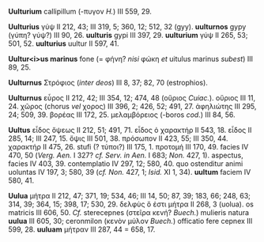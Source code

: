 **Uulturium** callipillum (-πυγον *H.*) III 559, 29.

**Uulturius** γύψ II 212, 43; III 319, 5; 360, 12; 512, 32 (gyy).
**uulturnos** gypy (γύπη? γύψ?) III 90, 26. **uulturis** gypi III 397,
29. **uulturium** γύψ II 265, 53; 501, 52. **uulturius** uultur II 597,
41.

**Uultur\<i\>us marinus** fone (= φήνη? *nisi* φώκη *et* uitulus marinus
*subest*) III 89, 25.

**Uulturnus** Στρόφιος (*inter deos*) III 8, 37; 82, 70 (estrophios).

**Uulturnus** εὖρος II 212, 42; III 354, 12; 474, 48 (οὔριος *Cuiac.*).
οὔριος III 11, 24. χῶρος (chorus *vel* χορος) III 396, 2; 426, 52; 491,
27. ἀφηλιώτης III 295, 24; 509, 39. βορέας III 172, 25. μελαμβόρειος
(-boros *cod.*) III 84, 56.

**Uultus** εἶδος ὄψεως II 212, 51; 491, 71. εἶδος ὁ χαρακτήρ II 543, 18.
εἶδος II 285, 14; III 247, 15. ὄψις III 501, 38. πρόσωπον II 423, 55;
III 350, 44. χαρακτήρ II 475, 26. stufi (? τύποι?) III 175, 1. προτομή
III 170, 49. facies IV 470, 50 (*Verg. Aen.* I 327? *cf. Serv. in
Aen.* I 683; *Non.* 427, 1). aspectus, facies IV 403, 39. contemplatio
IV 297, 12; 580, 40. quo ostenditur animi uoluntas IV 197, 3; 580, 39
(*cf. Non.* 427, 1; *Isid.* XI 1, 34). **uultum** faciem IV 580, 41.

**Uulua** μήτρα II 212, 47; 371, 19; 534, 46; III 14, 50; 87, 39; 183,
66; 248, 63; 314, 39; 364, 15; 398, 17; 530, 29. δελφὺς ὅ ἐστι μήτρα II
268, 3 (uolua). os matricis III 606, 50. *Cf.* sterecepnes (στεῖρα κενή?
*Buech.*) mulieris natura **uulua** III 605, 30; ceronmilon (κενὸν μύλον
*Buech.*) officatio fere cepnex III 599, 28. **uuluam** μήτραν III 287,
44 = 658, 17.
